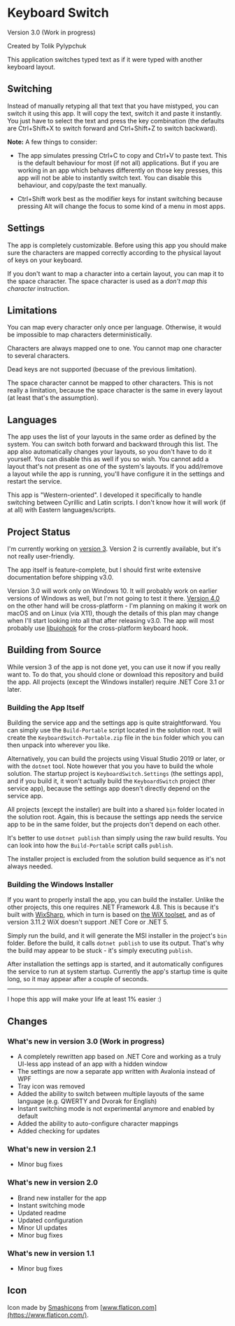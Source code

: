 # Keyboard Switch

Version 3.0 (Work in progress)

Created by Tolik Pylypchuk

This application switches typed text as if it were typed with another keyboard layout.

## Switching

Instead of manually retyping all that text that you have mistyped, you can switch it using this app.
It will copy the text, switch it and paste it instantly. You just have to select the text and
press the key combination (the defaults are Ctrl+Shift+X to switch forward and Ctrl+Shift+Z to switch backward).

**Note:** A few things to consider:

- The app simulates pressing Ctrl+C to copy and Ctrl+V to paste text. This is the default behaviour for most
(if not all) applications. But if you are working in an app which behaves differently on those key presses, this app
will not be able to instantly switch text. You can disable this behaviour, and copy/paste the text manually.

- Ctrl+Shift work best as the modifier keys for instant switching because pressing Alt will change the focus
to some kind of a menu in most apps.

## Settings

The app is completely customizable. Before using this app you should make sure the characters are mapped correctly
according to the physical layout of keys on your keyboard.

If you don't want to map a character into a certain layout, you can map it to the space character. The space character
is used as a _don't map this character_ instruction.

## Limitations

You can map every character only once per language. Otherwise, it would be impossible to map characters
deterministically.

Characters are always mapped one to one. You cannot map one character to several characters.

Dead keys are not supported (becuase of the previous limitation).

The space character cannot be mapped to other characters. This is not really a limitation, because the space character
is the same in every layout (at least that's the assumption).

## Languages

The app uses the list of your layouts in the same order as defined by the system. You can switch both forward
and backward through this list. The app also automatically changes your layouts, so you don't have to do it
yourself. You can disable this as well if you so wish. You cannot add a layout that's not present as one of
the system's layouts. If you add/remove a layout while the app is running, you'll have configure it in the settings
and restart the service.

This app is "Western-oriented". I developed it specifically to handle switching between Cyrillic and Latin scripts.
I don't know how it will work (if at all) with Eastern languages/scripts.

## Project Status

I'm currently working on [version 3](https://github.com/TolikPylypchuk/KeyboardSwitch/milestone/2). Version 2 is
currently available, but it's not really user-friendly.

The app itself is feature-complete, but I should first write extensive documentation before shipping v3.0.

Version 3.0 will work only on Windows 10. It will probably work on earlier versions of Windows as well, but I'm not
going to test it there. [Version 4.0](https://github.com/TolikPylypchuk/KeyboardSwitch/milestone/3) on the other hand
will be cross-platform - I'm planning on making it work on macOS and on Linux (via X11), though the details of this plan
may change when I'll start looking into all that after releasing v3.0. The app will most probably use
[libuiohook](https://github.com/kwhat/libuiohook) for the cross-platform keyboard hook.

## Building from Source

While version 3 of the app is not done yet, you can use it now if you really want to. To do that, you should clone or
download this repository and build the app. All projects (except the Windows installer) require .NET Core 3.1 or later.

### Building the App Itself

Building the service app and the settings app is quite straightforward. You can simply use the `Build-Portable`
script located in the solution root. It will create the `KeyboardSwitch-Portable.zip` file in the `bin` folder
which you can then unpack into wherever you like.

Alternatively, you can build the projects using Visual Studio 2019 or later, or with the `dotnet` tool. Note however
that you you have to build the whole solution. The startup project is `KeyboardSwitch.Settings` (the settings app),
and if you build it, it won't actually build the `KeyboardSwitch` project (ther service app), because the settings
app doesn't directly depend on the service app.

All projects (except the installer) are built into a shared `bin` folder located in the solution root. Again, this is
because the settings app needs the service app to be in the same folder, but the projects don't depend on each other.

It's better to use `dotnet publish` than simply using the raw build results. You can look into how the
`Build-Portable` script calls `publish`.

The installer project is excluded from the solution build sequence as it's not always needed.

### Building the Windows Installer

If you want to properly install the app, you can build the installer. Unlike the other projects, this one requires
.NET Framework 4.8. This is because it's built with [WixSharp](https://github.com/oleg-shilo/wixsharp), which
in turn is based on [the WiX toolset](https://wixtoolset.org/), and as of version 3.11.2 WiX doesn't support
.NET Core or .NET 5.

Simply run the build, and it will generate the MSI installer in the project's `bin` folder. Before the build, it calls
`dotnet publish` to use its output. That's why the build may appear to be stuck - it's simply executing `publish`.

After installation the settings app is started, and it automatically configures the service to run at system startup.
Currently the app's startup time is quite long, so it may appear after a couple of seconds.

---

I hope this app will make your life at least 1% easier :)

## Changes

### What's new in version 3.0 (Work in progress)

- A completely rewritten app based on .NET Core and working as a truly UI-less app
instead of an app with a hidden window
- The settings are now a separate app written with Avalonia instead of WPF
- Tray icon was removed
- Added the ability to switch between multiple layouts of the same language (e.g. QWERTY and Dvorak for English)
- Instant switching mode is not experimental anymore and enabled by default
- Added the ability to auto-configure character mappings
- Added checking for updates

### What's new in version 2.1

- Minor bug fixes

### What's new in version 2.0

- Brand new installer for the app
- Instant switching mode
- Updated readme
- Updated configuration
- Minor UI updates
- Minor bug fixes

### What's new in version 1.1

- Minor bug fixes

## Icon

Icon made by [Smashicons](https://smashicons.com/) from [www.flaticon.com](https://www.flaticon.com/).
